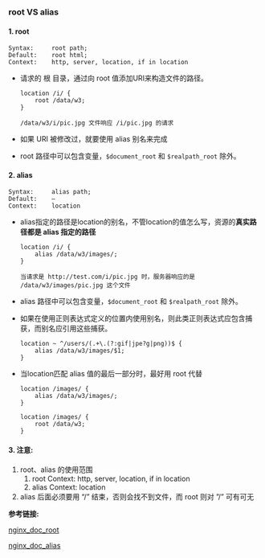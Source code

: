 ### root VS alias

#### 1. root 

```
Syntax: 	root path;
Default: 	root html;
Context: 	http, server, location, if in location
```

- 请求的 根 目录，通过向 root 值添加URI来构造文件的路径。

  ```
  location /i/ {
      root /data/w3;
  }
  
  /data/w3/i/pic.jpg 文件响应 /i/pic.jpg 的请求
  ```

- 如果 URI 被修改过，就要使用 alias 别名来完成

- root 路径中可以包含变量，`$document_root` 和 `$realpath_root` 除外。

#### 2. alias

```
Syntax: 	alias path;
Default: 	—
Context: 	location
```

- alias指定的路径是location的别名，不管location的值怎么写，资源的**真实路径都是 alias 指定的路径**

  ```
  location /i/ {
      alias /data/w3/images/;
  }
  
  当请求是 http://test.com/i/pic.jpg 时，服务器响应的是 /data/w3/images/pic.jpg 这个文件
  ```

- alias 路径中可以包含变量，`$document_root` 和 `$realpath_root` 除外。

- 如果在使用正则表达式定义的位置内使用别名，则此类正则表达式应包含捕获，而别名应引用这些捕获。

  ```
  location ~ ^/users/(.+\.(?:gif|jpe?g|png))$ {
      alias /data/w3/images/$1;
  }
  ```

- 当location匹配 alias 值的最后一部分时，最好用 root 代替

  ```
  location /images/ {
      alias /data/w3/images/;
  }
  
  location /images/ {
      root /data/w3;
  }
  ```

#### 3. 注意:

1. root、alias 的使用范围
   1. root Context: http, server, location, if in location
   2. alias Context: location
2. alias 后面必须要用 “/” 结束，否则会找不到文件，而 root 则对 ”/” 可有可无



**参考链接:**

[nginx_doc_root](http://nginx.org/en/docs/http/ngx_http_core_module.html#root) 

[nginx_doc_alias](http://nginx.org/en/docs/http/ngx_http_core_module.html#alias)

